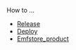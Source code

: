 How to ...
  * [Release](Release.md)
  * [Deploy](Deploy.md)
  * [Emfstore\_product](Emfstore_product.md)
